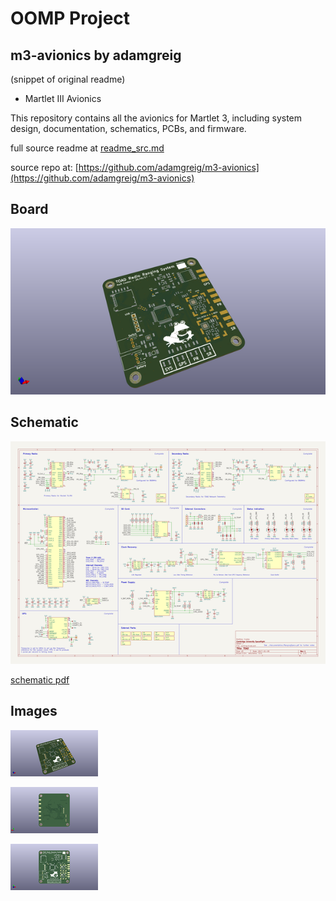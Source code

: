 # OOMP Project  
## m3-avionics  by adamgreig  
  
(snippet of original readme)  
  
- Martlet III Avionics  
  
This repository contains all the avionics for Martlet 3, including system   
design, documentation, schematics, PCBs, and firmware.  
  
  full source readme at [readme_src.md](readme_src.md)  
  
source repo at: [https://github.com/adamgreig/m3-avionics](https://github.com/adamgreig/m3-avionics)  
## Board  
  
[![working_3d.png](working_3d_600.png)](working_3d.png)  
## Schematic  
  
[![working_schematic.png](working_schematic_600.png)](working_schematic.png)  
  
[schematic pdf](working_schematic.pdf)  
## Images  
  
[![working_3d.png](working_3d_140.png)](working_3d.png)  
  
[![working_3d_back.png](working_3d_back_140.png)](working_3d_back.png)  
  
[![working_3d_front.png](working_3d_front_140.png)](working_3d_front.png)  
